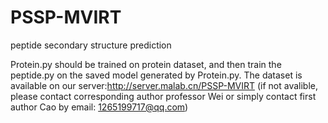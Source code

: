 # PSSP-MVIRT
peptide secondary structure prediction

Protein.py should be trained on protein dataset, and then train the peptide.py on the saved model generated by Protein.py.
The dataset is available on our server:http://server.malab.cn/PSSP-MVIRT (if not avalible, please contact corresponding author professor Wei or simply contact first author Cao by email: 1265199717@qq.com)
